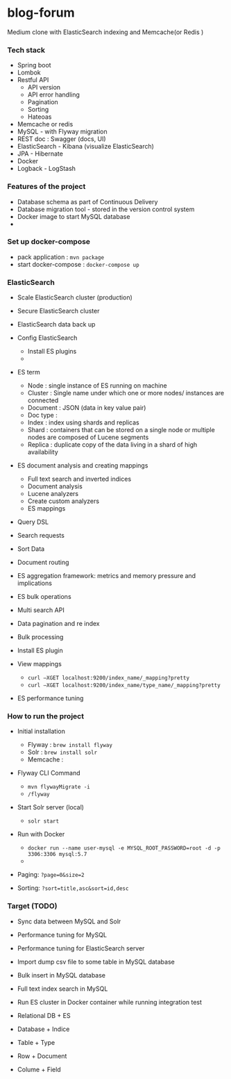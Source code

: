 # blog-forum
Medium clone with ElasticSearch indexing and Memcache(or Redis ) 



### Tech stack 
+ Spring boot
+ Lombok
+ Restful API
    + API version 
    + API error handling
    + Pagination 
    + Sorting 
    + Hateoas
+ Memcache or redis 
+ MySQL - with Flyway migration 
+ REST doc : Swagger (docs, UI)
+ ElasticSearch - Kibana (visualize ElasticSearch)
+ JPA - Hibernate 
+ Docker 
+ Logback - LogStash  




### Features of the project 
+ Database schema as part of Continuous Delivery 
+ Database migration tool - stored in the version control system 
+ Docker image to start MySQL database 
+ 

### Set up docker-compose
+ pack application : `mvn package`
+ start docker-compose : `docker-compose up`


### ElasticSearch 
+ Scale ElasticSearch cluster (production)
+ Secure ElasticSearch cluster 
+ ElasticSearch data back up 
+ Config ElasticSearch
    + Install ES plugins 
    + 
+ ES term 
    + Node : single instance of ES running on machine 
    + Cluster : Single name under which one or more nodes/ instances are connected 
    + Document : JSON (data in key value pair)
    + Doc type : 
    + Index : index using shards and replicas 
    + Shard : containers that can be stored on a single node or multiple nodes are composed of Lucene segments 
    + Replica : duplicate copy of the data living in a shard of high availability
+ ES document analysis and creating mappings 
    + Full text search and inverted indices 
    + Document analysis 
    + Lucene analyzers 
    + Create custom analyzers 
    + ES mappings 
+ Query DSL 
+ Search requests 
+ Sort Data 
+ Document routing 
+ ES aggregation framework: metrics and memory pressure and implications
+ ES bulk operations 
+ Multi search API
+ Data pagination and re index 
+ Bulk processing 
+ Install ES plugin 
+ View mappings 
    + `curl –XGET localhost:9200/index_name/_mapping?pretty`
    + `curl –XGET localhost:9200/index_name/type_name/_mapping?pretty`
    
    



+ ES performance tuning 




### How to run the project
+ Initial installation 
    + Flyway : `brew install flyway`
    + Solr : `brew install solr` 
    + Memcache :  
    
    
+ Flyway CLI Command 
    + `mvn flywayMigrate -i`   
    + `/flyway` 
    
    
+ Start Solr server (local)
    + `solr start`
    
  
    
    
+ Run with Docker  
    + `docker run --name user-mysql -e MYSQL_ROOT_PASSWORD=root -d -p 3306:3306 mysql:5.7`
    +    
    
    
    
+ Paging: `?page=0&size=2`
+ Sorting: `?sort=title,asc&sort=id,desc`


### Target (TODO)
+ Sync data between MySQL and Solr
+ Performance tuning for MySQL 
+ Performance tuning for ElasticSearch server  
+ Import dump csv file to some table in MySQL database 
+ Bulk insert in MySQL database 
+ Full text index search in MySQL 
+ Run ES cluster in Docker container while running integration test 









+ Relational DB + ES 
+ Database      + Indice 
+ Table         + Type 
+ Row           + Document
+ Colume        + Field  